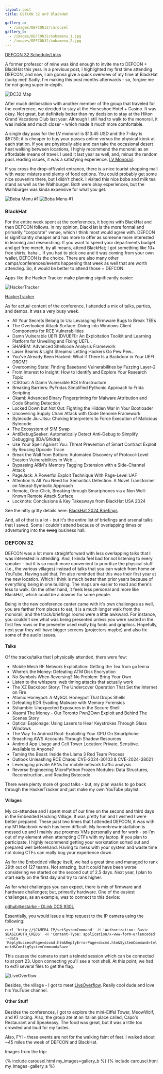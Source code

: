 ```yaml
---
layout: post
title: DEFCON 32 and BlackHat

gallery_a:
  - /images/DEFCON32/carousel
gallery_b:
  - /images/DEFCON32/bobamenu_1.jpg
  - /images/DEFCON32/bobamenu_2.jpg
---
```


[DEFCON 32 Schedule/Links](https://defcon.outel.org/dcwp/dc32/)

A former professor of mine was kind enough to invite me to DEFCON + BlackHat this year. In a previous post, I highlighted my first time attending DEFCON, and now, I am gonna give a quick overview of my time at BlackHat (lucky me)! Sadly, I'm making this post months afterwards - so, forgive me for not going super in-depth.

![DC32 Map](/images/DEFCON32/dc-32-map.png)

After much deliberation with another member of the group that traveled for the conference, we decided to stay at the Horseshoe Hotel + Casino. It was okay. Not great, but definitely better than my decision to stay at the Hilton Grand Vacations Club last year. Although I still had to walk to the monorail, it was inside and much closer - which made it much more comfortable.

A single day pass for the LV monorail is $13.45 USD and the 7-day is $57.50; it is cheaper to buy your passes online versus the physical kiosk at each station. If you are physically able and can take the occasional desert heat walking between locations, I highly recommend the monorail as an affordable means of travel. I used it last year as well, and, minus the random pass reading issues, it was a satisfying experience. [LV Monorail](https://www.lvmonorail.com/).

If you cross the drop-off/valet entrance, there is a nice tourist shopping mall with water misters and plenty of food options. You could probably get some nice souvenirs there, but I didn't check. I visited this nice boba and milk tea stand as well as the Walhburger. Both were okay experiences, but the Walhburger was kinda expensive for what you get.

![Boba Menu #1](/images/DEFCON32/bobamenu_1.jpg)
![Boba Menu #1](/images/DEFCON32/bobamenu_2.jpg)

### BlackHat

For the entire week spent at the conferences, it begins with BlackHat and then DEFCON follows. In my opinion, BlackHat is the more formal and primarily "corporate" venue, which I think most would agree with. DEFCON is significantly cheaper and has more to offer as someone more interested in learning and researching. If you want to spend your departments budget and get free merch, by all means, attend BlackHat; I got something like 10+ free shirts, haha... If you had to pick one and it was coming from your own wallet, DEFCON is the choice. There are also many other camps/conferences/events happening that week as well that are worth attending. So, it would be better to attend those + DEFCON.

Apps like the Hacker Tracker make planning significantly easier:

![HackerTracker](/images/DEFCON32/hackertracker.png)

[HackerTracker](https://hackertracker.app/)

As for actual content of the conference, I attended a mix of talks, parties, and demos. It was a very busy week.

* All Your Secrets Belong to Us: Levaraging Firmware Bugs to Break TEEs
* The Overlooked Attack Surface: Diving into Windows Client Components for RCE Vulnerabilities
* Damn Vulnerable UEFI (DVUEFI): An Exploitation Toolkit and Learning Platform for Unveiling and Fixing UEFI...
* SHAREM: Advanced Shellcode Analysis Framework
* Laser Beams & Light Streams: Letting Hackers Go Pew Pew...
* You've Already Been Hacked: What if There Is a Backdoor in Your UEFI OROM?
* Overcoming State: Finding Baseband Vulnerabilities by Fuzzing Layer-2
* From Interest to Insight: How to Identify and Explore Your Research Topic
* ICSGoat: A Damn Vulnerable ICS Infrastructure
* Breaking Barriers: PyFridas Simplified Pythonic Approach to Frida Scripting
* Okami: Advanced Binary Fingerprinting for Malware Attribution and Code Sharing Detection
* Locked Down but Not Out: Fighting the Hidden War in Your Bootloader
* Uncovering Supply Chain Attack with Code Genome Framework
* Bytecode Jiu-Jitsu: Choking Interpreters to Force Execution of Malicious Bytecode
* The Ecosystem of SIM Swap
* AntiDebugSeeker: Automatically Detect Anti-Debug to Simplify Debugging (IDA/Ghidra)
* Use Your Spell Against You: Threat Prevention of Smart Contract Exploit By Reusing Opcode Trace
* Break the Wall from Bottom: Automated Discovery of Protocol-Level Evasion Vulnerabilities in Web...
* Bypassing ARM's Memory Tagging Extension with a Side-Channel Attack
* PageJack: A Powerful Exploit Technique With Page-Level UAF
* Attention Is All You Need for Semantics Detection: A Novel Transformer on Neural-Symbolic Approach
* Remote, One-Click, Breaking through Smartphones via a Non Well-Known Remote Attack Surface
* Locknote: Conclusions & Key Takeaways from BlackHat USA 2024

See the nitty gritty details here: [BlackHat 2024 Briefings](https://www.blackhat.com/us-24/briefings/schedule/index.html)

And, all of that is a lot - but it's the entire list of briefings and arsenal talks that I saved. Some I couldn't attend because of overlapping times or adventuring into the ~~swag~~ business hall.

### DEFCON 32

DEFCON was a lot more straightforward with less overlapping talks that I was interested in attending. And, I kinda feel bad for not listening to every speaker - but it is so much more convenient to prioritize the physical stuff (i.e., the various villages) instead of talks that you can watch from home on YouTube. Having said that, I'm also reminded that this was their first year at the new location. Which I think is much better than prior years because of everything being in one building. The maps are easier to read and there's less to walk. On the other hand, it feels less personal and more like BlackHat, which could be a downer for some people.

Being in the new conference center came with it's own challenges as well, you are farther from places to eat, it is a much longer walk from the monorail, and the track/briefings rooms were a little awkward. For instance, you couldn't see what was being presented unless you were seated in the first few rows or the presenter used really big fonts and graphics. Hopefully, next year they will have bigger screens (projectors maybe) and also fix some of the audio issues.

#### Talks

Of the tracks/talks that I physically attended, there were few:

* Mobile Mesh RF Network Exploitation: Getting the Tea from goTenna
* Where’s the Money: Defeating ATM Disk Encryption
* No Symbols When Reversing? No Problem: Bring Your Own
* Listen to the whispers: web timing attacks that actually work
* The XZ Backdoor Story: The Undercover Operation That Set the Internet on Fire
* Atomic Honeypot: A MySQL Honeypot That Drops Shells
* Defeating EDR Evading Malware with Memory Forensics
* Sshamble: Unexpected Exposures in the Secure Shell
* Xiaomi The Money - Our Toronto Pwn2Own Exploit and Behind The Scenes Story
* Optical Espionage: Using Lasers to Hear Keystrokes Through Glass Windows
* The Way To Android Root: Exploiting Your GPU On Smartphone
* Breaching AWS Accounts Through Shadow Resources
* Android App Usage and Cell Tower Location: Private. Sensitive. Available to Anyone?
* Taming the Beast: Inside the Llama 3 Red Team Process
* Outlook Unleashing RCE Chaos: CVE-2024-30103 & CVE-2024-38021
* Leveraging private APNs for mobile network traffic analysis
* Reverse Engineering MicroPython Frozen Modules: Data Structures, Reconstruction, and Reading Bytecode

There were plenty more of good talks - but, my plan was/is to go back through the HackerTracker and just make my own YouTube playlist. 

#### Villages

My co-attendee and I spent most of our time on the second and third days in the Embedded Hacking Village. It was pretty fun and I wished I were better prepared. These past two times that I attended DEFCON, it was with my M1 Macbook which has been difficult. My homebrew installation is messed up and I mainly use proxmox VMs personally and for work - so I'm out of my element when attempting CTFs with my laptop. If you plan to participate, I highly recommend getting your workstation sorted out and prepared well beforehand. Having to mess with your system and waste time not doing CTFs can really bog your experience down.

As for the Embedded village itself, we had a great time and managed to rank 29th out of 127 teams. Not amazing, but it could have been worse considering we started on the second out of 2.5 days. Next year, I plan to start early on the first day and try to rank higher.

As for what challenges you can expect, there is mix of firmware and hardware challenges; but, primarily hardware. One of the easiest challenges, as an example, was to connect to this device:

[github@nstarke - DLink DCS 930L](https://gist.github.com/nstarke/18c662192a1b40b8c9a39236fb8d24bb)

Essentially, you would issue a http request to the IP camera using the following:

`curl 'http://$CAMERA_IP/setSystemCommand' -H 'Authorization: Basic $BASICAUTH_CREDS' -H 'Content-Type: application/x-www-form-urlencoded' --data 'ReplySuccessPage=docmd.htm&ReplyErrorPage=docmd.htm&SystemCommand=telnetd&ConfigSystemCommand=Save'`

This causes the camera to start a telnetd session which can be connected to at port 23. Upon connecting you'll see a root shell. At this point, we had to exfil several files to get the flag.

![LiveOverflow](/images/DEFCON32/liveoverflow.jpg)

Besides, the village - I got to meet [LiveOverflow](https://www.youtube.com/@LiveOverflow). Really cool dude and love his YouTube channel.

#### Other Stuff

Besides the conferences, I got to explore the mini-Eiffel Tower, MeowWolf, and K1 racing. Also, the group ate at an italian place called, Capo's Restaurant and Speakeasy. The food was great, but it was a little too crowded and loud for my tastes.

Also, FYI - these events are not for the walking faint of feet. I walked about ~45 miles the week of DEFCON and BlackHat.

Images from the trip:

{% include carousel.html my_images=gallery_b %}
{% include carousel.html my_images=gallery_a %}
